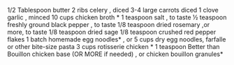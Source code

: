 
1/2 Tablespoon butter
2 ribs celery , diced
3-4 large carrots diced
1 clove garlic , minced
10 cups chicken broth *
1 teaspoon salt , to taste
½ teaspoon freshly ground black pepper , to taste
1/8 teaspoon dried rosemary ,or more, to taste
1/8 teaspoon dried sage
1/8 teaspoon crushed red pepper flakes
1 batch homemade egg noodles* , or 5 cups dry egg noodles, farfalle or other bite-size pasta
3 cups rotisserie chicken *
1 teaspoon Better than Bouillon chicken base (OR MORE if needed) , or chicken bouillon granules*